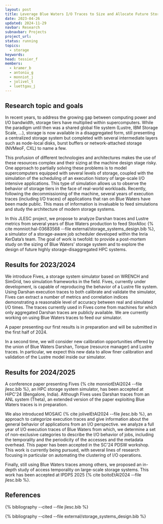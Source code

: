 ```yaml
---
layout: post
title: Leverage Blue Waters I/O Traces to Size and Allocate Future Storage Systems
date: 2023-04-26
updated: 2024-11-29
navbar: Research
subnavbar: Projects
project_url:
status: running
topics:
  - storage
keywords:
head: tessier_f
members:
  - kramer_b
  - antoniu_g
  - monniot_j
  - jolivel_t
  - luettgau_j
---
```


## Research topic and goals
In recent years, to address the growing gap between computing power and I/O bandwidth, storage tiers have multiplied within supercomputers. While the paradigm until then was a shared global file system (Lustre, IBM Storage Scale, ...), storage is now available in a disaggregated form, still presenting a centralized storage system but completed with several intermediate layers such as node-local disks, burst buffers or network-attached storage (NVMeoF, CXL) to name a few.

This profusion of different technologies and architectures makes the use of these resources complex and their sizing at the machine design stage risky. One approach to partially solving these problems is to model supercomputers equipped with several levels of storage, coupled with the simulation of the scheduling of an execution history of large-scale I/O intensive applications. This type of simulation allows us to observe the behavior of storage tiers in the face of real-world workloads. Recently, following the decommissioning of the machine, several years of execution traces (including I/O traces) of applications that ran on Blue Waters have been made public. This mass of information is invaluable to feed simulations and study the architecture of modern storage systems.

In this JLESC project, we propose to analyze Darshan traces and Lustre metrics from several years of Blue Waters production to feed StorAlloc {% cite monniot:hal-03683568 --file external/storage_systems_design.bib %}, a simulator of a storage-aware job scheduler developed within the Inria KerData’s team. The goal of work is twofold: to provide a post-mortem study on the sizing of Blue Waters’ storage system and to explore the design of future highly storage-disaggregated HPC systems.

## Results for 2023/2024
We introduce Fives, a storage system simulator based on WRENCH and SimGrid, two simulation frameworks in the field. Fives, currently under development, is capable of reproducing the behavior of a Lustre file system. Using Darshan execution traces to both calibrate and validate the simulator, Fives can extract a number of metrics and correlation indices demonstrating a reasonable level of accuracy between real and simulated I/O times. The traces currently used in Fives come from machines for which only aggregated Darshan traces are publicly available. We are currently working on using Blue Waters traces to feed our simulator.

A paper presenting our first results is in preparation and will be submitted in the first half of 2024.

In a second time, we will consider new calibration opportunities offered by the union of Blue Waters Darshan, Torque (resource manager) and Lustre traces. In particular, we expect this new data to allow finer calibration and validation of the Lustre model inside our simulator.

## Results for 2024/2025
A conference paper presenting Fives {% cite monniotEtAl2024 --file jlesc.bib %}, an HPC storage system simulator, has been accepted at HiPC'24 (Bengalore, India). Although Fives uses Darshan traces from an ANL system (Theta), an extended version of the paper exploiting Blue Waters traces is in preparation.

We also introduced MOSAIC {% cite jolivelEtAl2024 --file jlesc.bib %}, an approach to categorize execution traces and give information about the general behavior of applications from an I/O perspective. we analyze a full year of I/O execution traces of Blue Waters from which, we determine a set of non-exclusive categories to describe the I/O behavior of jobs, including the temporality and the periodicity of the accesses and the metadata overhead. This paper has been accepted in the SC'24 PDSW workshop. This work is currently being pursued, with several lines of research focusing in particular on automating the clustering of I/O operations.

Finally, still using Blue Waters traces among others, we proposed an in-depth study of access temporality on large-scale storage systems. This work has been accepted at IPDPS 2025 {% cite boitoEtAl2024 --file jlesc.bib %}.

## References
{% bibliography --cited --file jlesc.bib %}

{% bibliography --cited --file external/storage_systems_design.bib %}
